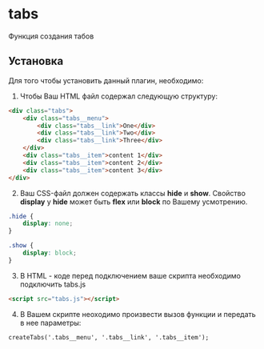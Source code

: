 # tabs
Функция создания табов
## Установка
Для того чтобы установить данный плагин, необходимо:
1. Чтобы Ваш HTML файл содержал следующую структуру:

  ```html
<div class="tabs">
      <div class="tabs__menu">
          <div class="tabs__link">One</div>
          <div class="tabs__link">Two</div>
          <div class="tabs__link">Three</div>
      </div>
      <div class="tabs__item">content 1</div>
      <div class="tabs__item">content 2</div>
      <div class="tabs__item">content 3</div>
</div>
```
2. Ваш CSS-файл должен содержать классы **hide** и **show**. Свойство **display** у **hide** может быть **flex** или **block** по Вашему усмотрению.
```CSS
.hide {
    display: none;
}

.show {
    display: block;
}
```

3. В HTML - коде перед подключением ваше скрипта необходимо подключить tabs.js
```html
<script src="tabs.js"></script>
```
4. В Вашем скрипте неоходимо произвести вызов функции и передать в нее параметры:
```JS
createTabs('.tabs__menu', '.tabs__link', '.tabs__item');
```
